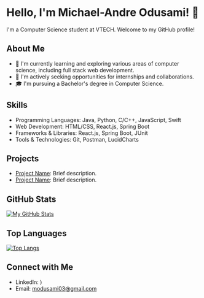 # Hello, I'm Michael-Andre Odusami! 👋

I'm a Computer Science student at VTECH. Welcome to my GitHub profile! 

## About Me
- 🌱 I'm currently learning and exploring various areas of computer science, including full stack web development.
- 💼 I'm actively seeking opportunities for internships and collaborations.
- 🎓 I'm pursuing a Bachelor's degree in Computer Science.

## Skills
- Programming Languages: Java, Python, C/C++, JavaScript, Swift
- Web Development: HTML/CSS, React.js, Spring Boot
- Frameworks & Libraries: React.js, Spring Boot, JUnit
- Tools & Technologies: Git, Postman, LucidCharts

## Projects
- [Project Name](link): Brief description.
- [Project Name](link): Brief description.

## GitHub Stats
[![My GitHub Stats](https://github-readme-stats.vercel.app/api?username=your_username&show_icons=true&theme=radical)](https://github.com/modusami)

## Top Languages
[![Top Langs](https://github-readme-stats.vercel.app/api/top-langs/?username=your_username&layout=compact)](https://github.com/modusami)

## Connect with Me
- LinkedIn: [](https://www.linkedin.com/in/odusami03/))
- Email: modusami03@gmail.com
